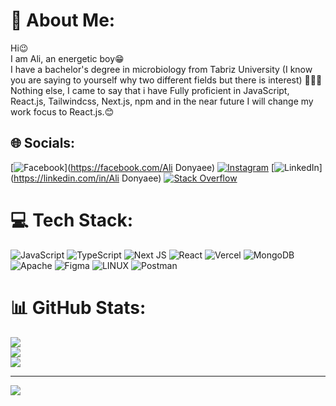 # 💫 About Me:
Hi😉<br>I am Ali, an energetic boy😁<br>I have a bachelor's degree in microbiology from Tabriz University (I know you are saying to yourself why two different fields but there is interest) 🤷‍♂️😀<br>Nothing else, I came to say that i have Fully proficient in JavaScript, React.js, Tailwindcss, Next.js, npm and in the near future I will change my work focus to React.js.😊


## 🌐 Socials:
[![Facebook](https://img.shields.io/badge/Facebook-%231877F2.svg?logo=Facebook&logoColor=white)](https://facebook.com/Ali Donyaee) [![Instagram](https://img.shields.io/badge/Instagram-%23E4405F.svg?logo=Instagram&logoColor=white)](https://instagram.com/codawin) [![LinkedIn](https://img.shields.io/badge/LinkedIn-%230077B5.svg?logo=linkedin&logoColor=white)](https://linkedin.com/in/Ali Donyaee) [![Stack Overflow](https://img.shields.io/badge/-Stackoverflow-FE7A16?logo=stack-overflow&logoColor=white)](https://stackoverflow.com/users/20930151) 

# 💻 Tech Stack:
![JavaScript](https://img.shields.io/badge/javascript-%23323330.svg?style=for-the-badge&logo=javascript&logoColor=%23F7DF1E) ![TypeScript](https://img.shields.io/badge/typescript-%23007ACC.svg?style=for-the-badge&logo=typescript&logoColor=white) ![Next JS](https://img.shields.io/badge/Next-black?style=for-the-badge&logo=next.js&logoColor=white) ![React](https://img.shields.io/badge/react-%2320232a.svg?style=for-the-badge&logo=react&logoColor=%2361DAFB) ![Vercel](https://img.shields.io/badge/vercel-%23000000.svg?style=for-the-badge&logo=vercel&logoColor=white) ![MongoDB](https://img.shields.io/badge/MongoDB-%234ea94b.svg?style=for-the-badge&logo=mongodb&logoColor=white) ![Apache](https://img.shields.io/badge/apache-%23D42029.svg?style=for-the-badge&logo=apache&logoColor=white) 	![Figma](https://img.shields.io/badge/figma-%23F24E1E.svg?style=for-the-badge&logo=figma&logoColor=white) ![LINUX](https://img.shields.io/badge/Linux-FCC624?style=for-the-badge&logo=linux&logoColor=black) ![Postman](https://img.shields.io/badge/Postman-FF6C37?style=for-the-badge&logo=postman&logoColor=white)
# 📊 GitHub Stats:
![](https://github-readme-stats.vercel.app/api?username=AliasgharDevF&theme=dark&hide_border=false&include_all_commits=false&count_private=false)<br/>
![](https://github-readme-streak-stats.herokuapp.com/?user=AliasgharDevF&theme=dark&hide_border=false)<br/>
![](https://github-readme-stats.vercel.app/api/top-langs/?username=AliasgharDevF&theme=dark&hide_border=false&include_all_commits=false&count_private=false&layout=compact)

---
[![](https://visitcount.itsvg.in/api?id=AliasgharDevF&icon=0&color=0)](https://visitcount.itsvg.in)

<!-- Proudly created with GPRM ( https://gprm.itsvg.in ) -->
